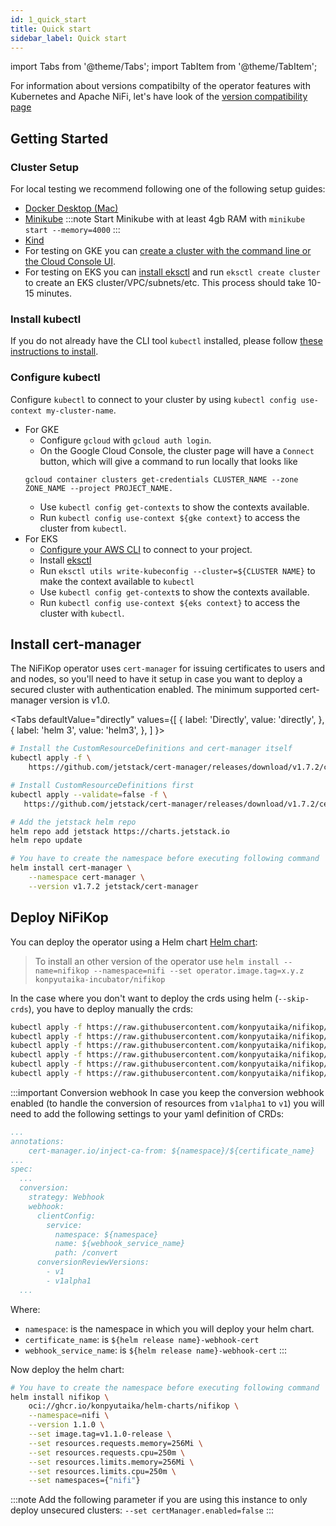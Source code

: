 ```yaml
---
id: 1_quick_start
title: Quick start
sidebar_label: Quick start
---
```


import Tabs from '@theme/Tabs';
import TabItem from '@theme/TabItem';

For information about versions compatibilty of the operator features with Kubernetes and Apache NiFi, let's have look of the [version compatibility page](../4_compatibility_versions)

## Getting Started

### Cluster Setup

For local testing we recommend following one of the following setup guides:

- [Docker Desktop (Mac)](https://docs.docker.com/desktop/kubernetes)
- [Minikube](https://minikube.sigs.k8s.io/docs/start)
  :::note
  Start Minikube with at least 4gb RAM with `minikube start --memory=4000`
  :::
- [Kind](https://kind.sigs.k8s.io/docs/user/quick-start/)
- For testing on GKE you can [create a cluster with the command line or the Cloud Console UI](https://cloud.google.com/kubernetes-engine/docs/how-to/creating-a-zonal-cluster).
- For testing on EKS you can [install eksctl](https://eksctl.io/introduction/) and run `eksctl create cluster` to create an EKS cluster/VPC/subnets/etc. This process should take 10-15 minutes.

### Install kubectl

If you do not already have the CLI tool `kubectl` installed, please follow [these instructions to install](https://kubernetes.io/docs/tasks/tools/).

### Configure kubectl

Configure `kubectl` to connect to your cluster by using `kubectl config use-context my-cluster-name`.

- For GKE
  - Configure `gcloud` with `gcloud auth login`.
  - On the Google Cloud Console, the cluster page will have a `Connect` button, which will give a command to run locally that looks like
  ```console
  gcloud container clusters get-credentials CLUSTER_NAME --zone ZONE_NAME --project PROJECT_NAME.
  ```
  - Use `kubectl config get-contexts` to show the contexts available.
  - Run `kubectl config use-context ${gke context}` to access the cluster from `kubectl`.
- For EKS 
  - [Configure your AWS CLI](https://docs.aws.amazon.com/cli/latest/userguide/cli-chap-configure.html) to connect to your project. 
  - Install [eksctl](https://eksctl.io/introduction/) 
  - Run `eksctl utils write-kubeconfig --cluster=${CLUSTER NAME}` to make the context available to `kubectl` 
  - Use `kubectl config get-context`s to show the contexts available. 
  - Run `kubectl config use-context ${eks context}` to access the cluster with `kubectl`.
  
## Install cert-manager

The NiFiKop operator uses `cert-manager` for issuing certificates to users and and nodes, so you'll need to have it setup in case you want to deploy a secured cluster with authentication enabled. The minimum supported cert-manager version is v1.0.

<Tabs
defaultValue="directly"
values={[
{ label: 'Directly', value: 'directly', },
{ label: 'helm 3', value: 'helm3', },
]
}>
<TabItem value="directly">

```bash
# Install the CustomResourceDefinitions and cert-manager itself
kubectl apply -f \
    https://github.com/jetstack/cert-manager/releases/download/v1.7.2/cert-manager.yaml
```

</TabItem>
<TabItem value="helm3">

```bash
# Install CustomResourceDefinitions first
kubectl apply --validate=false -f \
   https://github.com/jetstack/cert-manager/releases/download/v1.7.2/cert-manager.crds.yaml

# Add the jetstack helm repo
helm repo add jetstack https://charts.jetstack.io
helm repo update

# You have to create the namespace before executing following command
helm install cert-manager \
    --namespace cert-manager \
    --version v1.7.2 jetstack/cert-manager
```

</TabItem>
</Tabs>

## Deploy NiFiKop

You can deploy the operator using a Helm chart [Helm chart](https://github.com/konpyutaika/nifikop/tree/master/helm):

> To install an other version of the operator use `helm install --name=nifikop --namespace=nifi --set operator.image.tag=x.y.z konpyutaika-incubator/nifikop`

In the case where you don't want to deploy the crds using helm (`--skip-crds`), you have to deploy manually the crds:

```bash
kubectl apply -f https://raw.githubusercontent.com/konpyutaika/nifikop/master/config/crd/bases/nifi.konpyutaika.com_nificlusters.yaml
kubectl apply -f https://raw.githubusercontent.com/konpyutaika/nifikop/master/config/crd/bases/nifi.konpyutaika.com_nifiusers.yaml
kubectl apply -f https://raw.githubusercontent.com/konpyutaika/nifikop/master/config/crd/bases/nifi.konpyutaika.com_nifiusergroups.yaml
kubectl apply -f https://raw.githubusercontent.com/konpyutaika/nifikop/master/config/crd/bases/nifi.konpyutaika.com_nifidataflows.yaml
kubectl apply -f https://raw.githubusercontent.com/konpyutaika/nifikop/master/config/crd/bases/nifi.konpyutaika.com_nifiparametercontexts.yaml
kubectl apply -f https://raw.githubusercontent.com/konpyutaika/nifikop/master/config/crd/bases/nifi.konpyutaika.com_nifiregistryclients.yaml
```

:::important Conversion webhook
In case you keep the conversion webhook enabled (to handle the conversion of resources from `v1alpha1` to `v1`)
you will need to add the following settings to your yaml definition of CRDs:

```yaml
...
annotations:
    cert-manager.io/inject-ca-from: ${namespace}/${certificate_name}
...
spec:
  ...
  conversion:
    strategy: Webhook
    webhook:
      clientConfig:
        service:
          namespace: ${namespace}
          name: ${webhook_service_name}
          path: /convert
      conversionReviewVersions:
        - v1
        - v1alpha1
  ...
```

Where:
- `namespace`: is the namespace in which you will deploy your helm chart.
- `certificate_name`: is `${helm release name}-webhook-cert`
- `webhook_service_name`: is `${helm release name}-webhook-cert`
:::

Now deploy the helm chart:

```bash
# You have to create the namespace before executing following command
helm install nifikop \
    oci://ghcr.io/konpyutaika/helm-charts/nifikop \
    --namespace=nifi \
    --version 1.1.0 \
    --set image.tag=v1.1.0-release \
    --set resources.requests.memory=256Mi \
    --set resources.requests.cpu=250m \
    --set resources.limits.memory=256Mi \
    --set resources.limits.cpu=250m \
    --set namespaces={"nifi"}
```

:::note
Add the following parameter if you are using this instance to only deploy unsecured clusters: `--set certManager.enabled=false`
:::